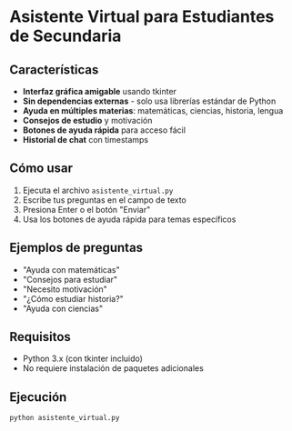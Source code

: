 # Asistente Virtual para Estudiantes de Secundaria

## Características

- **Interfaz gráfica amigable** usando tkinter
- **Sin dependencias externas** - solo usa librerías estándar de Python
- **Ayuda en múltiples materias**: matemáticas, ciencias, historia, lengua
- **Consejos de estudio** y motivación
- **Botones de ayuda rápida** para acceso fácil
- **Historial de chat** con timestamps

## Cómo usar

1. Ejecuta el archivo `asistente_virtual.py`
2. Escribe tus preguntas en el campo de texto
3. Presiona Enter o el botón "Enviar"
4. Usa los botones de ayuda rápida para temas específicos

## Ejemplos de preguntas

- "Ayuda con matemáticas"
- "Consejos para estudiar"
- "Necesito motivación"
- "¿Cómo estudiar historia?"
- "Ayuda con ciencias"

## Requisitos

- Python 3.x (con tkinter incluido)
- No requiere instalación de paquetes adicionales

## Ejecución

```bash
python asistente_virtual.py
```
